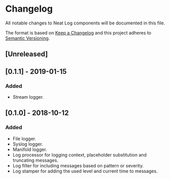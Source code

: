 # Changelog
All notable changes to Neat Log components will be documented in this file.

The format is based on [Keep a Changelog](https://keepachangelog.com/en/1.0.0/)
and this project adheres to [Semantic Versioning](https://semver.org/spec/v2.0.0.html).

## [Unreleased]

## [0.1.1] - 2019-01-15
### Added
- Stream logger.

## [0.1.0] - 2018-10-12
### Added
- File logger.
- Syslog logger.
- Manifold logger.
- Log processor for logging context, placeholder substitution and truncating messages.
- Log filter for including messages based on pattern or severity.
- Log stamper for adding the used level and current time to messages.
